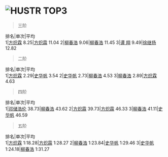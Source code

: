 # ![HUSTR TOP3](https://github.com/hustcube/hustcube.github.io/raw/master/image/IMG_20180914_004129.jpg)

>三阶

排名|单次|平均              
1|[方炽霖](https://cubingchina.com/results/person/2016FANG12)    8.25|[方炽霖](https://cubingchina.com/results/person/2016FANG12)   11.04
2|[柳春浩](https://cubingchina.com/results/person/2017LIUC11)    9.06|[柳春浩](https://cubingchina.com/results/person/2017LIUC11)   11.45
3|[谭  翔](https://cubingchina.com/results/person/2016TANX01)    9.49|[徐继扬](https://cubingchina.com/results/person/2015XUJI02)   12.82


>二阶

排名|单次|平均             
1|[方炽霖](https://cubingchina.com/results/person/2016FANG12)    2.29|[史华帆](https://cubingchina.com/results/person/2014SHIH03)    3.54
2|[史华帆](https://cubingchina.com/results/person/2014SHIH03)    2.73|[柳春浩](https://cubingchina.com/results/person/2017LIUC11)    4.53
3|[柳春浩](https://cubingchina.com/results/person/2017LIUC11)    2.89|[方炽霖](https://cubingchina.com/results/person/2016FANG12)    4.63

>四阶

排名|单次|平均              
1|[邓储浩伦](https://cubingchina.com/results/person/2015DENG04)   38.73|[柳春浩](https://cubingchina.com/results/person/2017LIUC11)   43.62
2|[方炽霖](https://cubingchina.com/results/person/2016FANG12)    39.73|[方炽霖](https://cubingchina.com/results/person/2016FANG12)   46.33
3|[柳春浩](https://cubingchina.com/results/person/2017LIUC11)    41.11|[史华帆](https://cubingchina.com/results/person/2014SHIH03)   46.59

>五阶

排名|单次|平均       
1|[方炽霖](https://cubingchina.com/results/person/2016FANG12) 1:18.28|[方炽霖](https://cubingchina.com/results/person/2016FANG12) 1:28.27
2|[柳春浩](https://cubingchina.com/results/person/2017LIUC11) 1:23.84|[史华帆](https://cubingchina.com/results/person/2014SHIH03) 1:29.46
3|[史华帆](https://cubingchina.com/results/person/2014SHIH03) 1:24.18|[柳春浩](https://cubingchina.com/results/person/2017LIUC11) 1:31.27   
